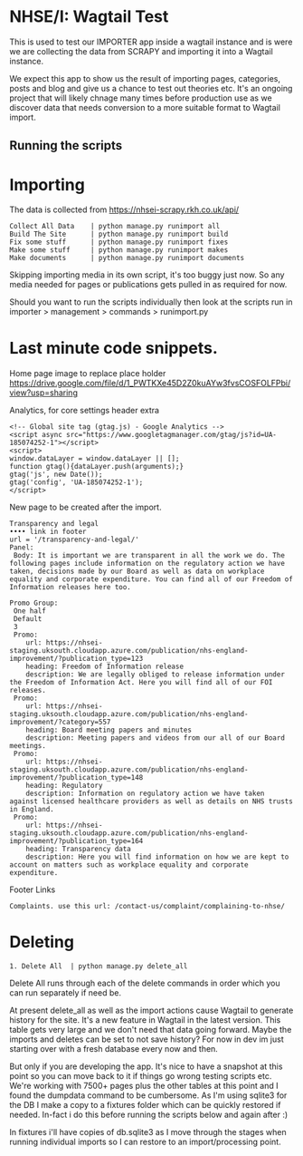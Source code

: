 # NHSE/I: Wagtail Test

This is used to test our IMPORTER app inside a wagtail instance and is were we are collecting the data from SCRAPY and importing it into a Wagtail instance.

We expect this app to show us the result of importing pages, categories, posts and blog  and give us a chance to test out theories etc. It's an ongoing project that will likely chnage many times before production use as we discover data that needs conversion to a more suitable format to Wagtail import.

## Running the scripts

# Importing

The data is collected from https://nhsei-scrapy.rkh.co.uk/api/

```
Collect All Data    | python manage.py runimport all
Build The Site      | python manage.py runimport build
Fix some stuff      | python manage.py runimport fixes
Make some stuff     | python manage.py runimport makes
Make documents      | python manage.py runimport documents
```

Skipping importing media in its own script, it's too buggy just now. So any media needed for pages or publications gets pulled in as required for now.

Should you want to run the scripts individually then look at the scripts run in importer > management > commands > runimport.py

# Last minute code snippets.

Home page image to replace place holder
https://drive.google.com/file/d/1_PWTKXe45D2Z0kuAYw3fvsCOSFOLFPbi/view?usp=sharing


Analytics, for core settings header extra

```
<!-- Global site tag (gtag.js) - Google Analytics -->
<script async src="https://www.googletagmanager.com/gtag/js?id=UA-185074252-1"></script>
<script>
window.dataLayer = window.dataLayer || [];
function gtag(){dataLayer.push(arguments);}
gtag('js', new Date());
gtag('config', 'UA-185074252-1');
</script>
```

New page to be created after the import.

```
Transparency and legal
•••• link in footer
url = '/transparency-and-legal/'
Panel:
 Body: It is important we are transparent in all the work we do. The following pages include information on the regulatory action we have taken, decisions made by our Board as well as data on workplace equality and corporate expenditure. You can find all of our Freedom of Information releases here too.

Promo Group:
 One half
 Default
 3
 Promo:
    url: https://nhsei-staging.uksouth.cloudapp.azure.com/publication/nhs-england-improvement/?publication_type=123
    heading: Freedom of Information release
    description: We are legally obliged to release information under the Freedom of Information Act. Here you will find all of our FOI releases.
 Promo:
    url: https://nhsei-staging.uksouth.cloudapp.azure.com/publication/nhs-england-improvement/?category=557
    heading: Board meeting papers and minutes
    description: Meeting papers and videos from our all of our Board meetings.
 Promo:
    url: https://nhsei-staging.uksouth.cloudapp.azure.com/publication/nhs-england-improvement/?publication_type=148
    heading: Regulatory
    description: Information on regulatory action we have taken against licensed healthcare providers as well as details on NHS trusts in England.
 Promo:
    url: https://nhsei-staging.uksouth.cloudapp.azure.com/publication/nhs-england-improvement/?publication_type=164
    heading: Transparency data
    description: Here you will find information on how we are kept to account on matters such as workplace equality and corporate expenditure.

```
Footer Links
```
Complaints. use this url: /contact-us/complaint/complaining-to-nhse/
```
# Deleting

```
1. Delete All  | python manage.py delete_all
```

Delete All runs through each of the delete commands in order which you can run separately if need be.

At present delete_all as well as the import actions cause Wagtail to generate history for the site. It's a new feature in Wagtail in the latest version. This table gets very large and we don't need that data going forward. Maybe the imports and deletes can be set to not save history? For now in dev im just starting over with a fresh database every now and then.

But only if you are developing the app. It's nice to have a snapshot at this point so you can move back to it if things go wrong testing scripts etc. We're working with 7500+ pages plus the other tables at this point and I found the dumpdata command to be cumbersome. As I'm using sqlite3 for the DB I make a copy to a fixtures folder which can be quickly restored if needed. In-fact i do this before running the scripts below and again after :)

In fixtures i'll have copies of db.sqlite3 as I move through the stages when running individual imports so I can restore to an import/processing point.
